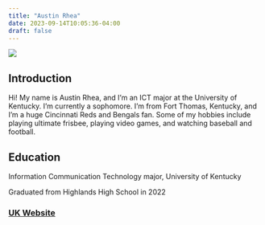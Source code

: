 ```yaml
---
title: "Austin Rhea"
date: 2023-09-14T10:05:36-04:00
draft: false
---
```


![](https://cdn.discordapp.com/attachments/846204617998336020/1157772032444993596/IMG_7529.JPG?ex=6519d2ba&is=6518813a&hm=89952ba1d7d30c49ec2500d4a8024eeaebc265955b49b27273894b8033286939&)

## Introduction
Hi! My name is Austin Rhea, and I’m an ICT major at the University of Kentucky. I’m currently a sophomore. I’m from Fort Thomas, Kentucky, and I’m a huge Cincinnati Reds and Bengals fan. Some of my hobbies include playing ultimate frisbee, playing video games, and watching baseball and football. 


## Education
Information Communication Technology major, University of Kentucky

Graduated from Highlands High School in 2022


### [UK Website](https://www.uky.edu/)


